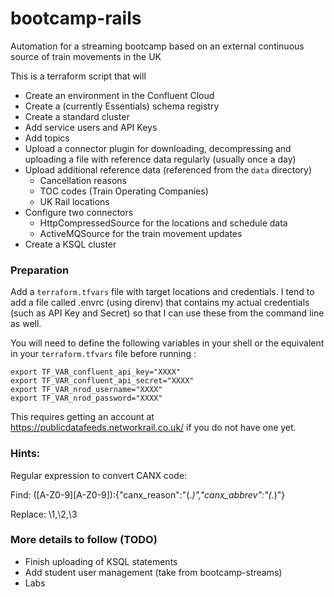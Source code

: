# bootcamp-rails
Automation for a streaming bootcamp based on an external continuous source of train movements in the UK

This is a terraform script that will

- Create an environment in the Confluent Cloud
- Create a (currently Essentials) schema registry
- Create a standard cluster
- Add service users and API Keys
- Add topics
- Upload a connector plugin for downloading, decompressing and uploading a file with reference data regularly (usually once a day)
- Upload additional reference data (referenced from the `data` directory)
  - Cancellation reasons
  - TOC codes (Train Operating Companies)
  - UK Rail locations
- Configure two connectors
  - HttpCompressedSource for the locations and schedule data
  - ActiveMQSource for the train movement updates
- Create a KSQL cluster

### Preparation

Add a `terraform.tfvars` file with target locations and credentials. 
I tend to add a file called .envrc (using direnv) that contains my actual credentials (such as API Key and Secret) so that I can use these from the command line as well.

You will need to define the following variables in your shell or the equivalent in your `terraform.tfvars` file before running :

    export TF_VAR_confluent_api_key="XXXX"
    export TF_VAR_confluent_api_secret="XXXX"
    export TF_VAR_nrod_username="XXXX"
    export TF_VAR_nrod_password="XXXX"

This requires getting an account at https://publicdatafeeds.networkrail.co.uk/ if you do not have one yet.

### Hints:

Regular expression to convert CANX code:

Find: ([A-Z0-9][A-Z0-9]):{"canx_reason":"(.*)","canx_abbrev":"(.*)"}

Replace: \1,\2,\3


### More details to follow (TODO)

- Finish uploading of KSQL statements
- Add student user management (take from bootcamp-streams)
- Labs
